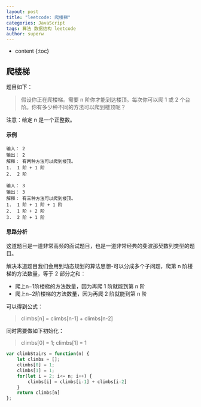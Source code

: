 ```yaml
---
layout: post
title: "leetcode: 爬楼梯"
categories: JavaScript
tags: 算法 数据结构 leetcode
author: superw
---
```


- content
{:toc}

## 爬楼梯

题目如下：

> 假设你正在爬楼梯。需要 n 阶你才能到达楼顶。每次你可以爬 1 或 2 个台阶。你有多少种不同的方法可以爬到楼顶呢？

注意：给定 n 是一个正整数。


#### 示例

    输入： 2
    输出： 2
    解释： 有两种方法可以爬到楼顶。
    1.  1 阶 + 1 阶
    2.  2 阶

    输入： 3
    输出： 3
    解释： 有三种方法可以爬到楼顶。
    1.  1 阶 + 1 阶 + 1 阶
    2.  1 阶 + 2 阶
    3.  2 阶 + 1 阶

#### 思路分析

这道题目是一道非常高频的面试题目，也是一道非常经典的斐波那契数列类型的题目。

解决本道题目我们会用到动态规划的算法思想-可以分成多个子问题，爬第 n 阶楼梯的方法数量，等于 2 部分之和：

- 爬上n−1阶楼梯的方法数量，因为再爬 1 阶就能到第 n 阶
- 爬上n−2阶楼梯的方法数量，因为再爬 2 阶就能到第 n 阶













可以得到公式：

> climbs[n] = climbs[n-1] + climbs[n-2]

同时需要做如下初始化：

> climbs[0] = 1; climbs[1] = 1

```javascript
var climbStairs = function(n) {
    let climbs = [];
    climbs[0] = 1;
    climbs[1] = 1;
    for(let i = 2; i<= n; i++) {
        climbs[i] = climbs[i-1] + climbs[i-2]
    }
    return climbs[n]
};

```
